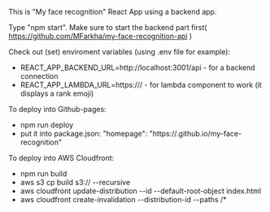 This is "My face recognition" React App using a backend app.

Type "npm start".
Make sure to start the backend part first( https://github.com/MFarkha/my-face-recognition-api )

Check out (set) enviroment variables (using .env file for example):
- REACT_APP_BACKEND_URL=http://localhost:3001/api - for a backend connection
- REACT_APP_LAMBDA_URL=https://<AWS LAMBDA URL>/ - for lambda component to work (it displays a rank emoji)

To deploy into Github-pages:
- npm run deploy
- put it into package.json:
"homepage": "https://<YOUR GITHUB USERNAME>.github.io/my-face-recognition"

To deploy into AWS Cloudfront:
- npm run build
- aws s3 cp build s3://<NAME OF YOUR BUCKET> --recursive
- aws cloudfront update-distribution --id <YOUR DISTRIBUTION ID> --default-root-object index.html
- aws cloudfront create-invalidation --distribution-id <distribution-id> --paths /\*